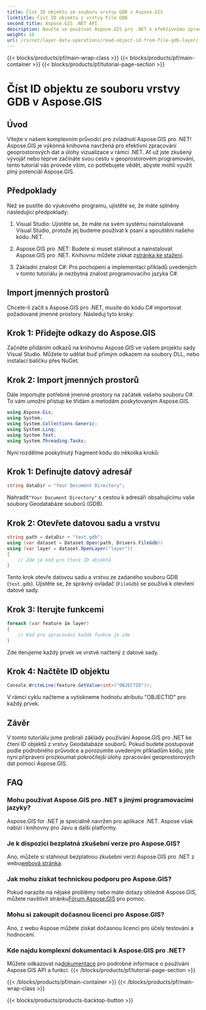 ```yaml
---
title: Číst ID objektu ze souboru vrstvy GDB v Aspose.GIS
linktitle: Číst ID objektu z vrstvy File GDB
second_title: Aspose.GIS .NET API
description: Naučte se používat Aspose.GIS pro .NET k efektivnímu zpracování geoprostorových dat. K dispozici jsou komplexní konzultace a odborné vedení.
weight: 16
url: /cs/net/layer-data-operations/read-object-id-from-file-gdb-layer/
---
```


{{< blocks/products/pf/main-wrap-class >}}
{{< blocks/products/pf/main-container >}}
{{< blocks/products/pf/tutorial-page-section >}}

# Číst ID objektu ze souboru vrstvy GDB v Aspose.GIS

## Úvod
Vítejte v našem komplexním průvodci pro zvládnutí Aspose.GIS pro .NET! Aspose.GIS je výkonná knihovna navržená pro efektivní zpracování geoprostorových dat a úlohy vizualizace v rámci .NET. Ať už jste zkušený vývojář nebo teprve začínáte svou cestu v geoprostorovém programování, tento tutoriál vás provede vším, co potřebujete vědět, abyste mohli využít plný potenciál Aspose.GIS.
## Předpoklady
Než se pustíte do výukového programu, ujistěte se, že máte splněny následující předpoklady:
1. Visual Studio: Ujistěte se, že máte na svém systému nainstalované Visual Studio, protože jej budeme používat k psaní a spouštění našeho kódu .NET.
   
2.  Aspose.GIS pro .NET: Budete si muset stáhnout a nainstalovat Aspose.GIS pro .NET. Knihovnu můžete získat z[stránka ke stažení](https://releases.aspose.com/gis/net/).
3. Základní znalost C#: Pro pochopení a implementaci příkladů uvedených v tomto tutoriálu je nezbytná znalost programovacího jazyka C#.

## Import jmenných prostorů
Chcete-li začít s Aspose.GIS pro .NET, musíte do kódu C# importovat požadované jmenné prostory. Následuj tyto kroky:
## Krok 1: Přidejte odkazy do Aspose.GIS
Začněte přidáním odkazů na knihovnu Aspose.GIS ve vašem projektu sady Visual Studio. Můžete to udělat buď přímým odkazem na soubory DLL, nebo instalací balíčku přes NuGet.
## Krok 2: Import jmenných prostorů
Dále importujte potřebné jmenné prostory na začátek vašeho souboru C#. To vám umožní přístup ke třídám a metodám poskytovaným Aspose.GIS.
```csharp
using Aspose.Gis;
using System;
using System.Collections.Generic;
using System.Linq;
using System.Text;
using System.Threading.Tasks;
```

Nyní rozdělme poskytnutý fragment kódu do několika kroků:
## Krok 1: Definujte datový adresář
```csharp
string dataDir = "Your Document Directory";
```
 Nahradit`"Your Document Directory"` s cestou k adresáři obsahujícímu vaše soubory Geodatabáze souborů (GDB).
## Krok 2: Otevřete datovou sadu a vrstvu
```csharp
string path = dataDir + "test.gdb";
using (var dataset = Dataset.Open(path, Drivers.FileGdb))
using (var layer = dataset.OpenLayer("layer"))
{
    // Zde je kód pro čtení ID objektů
}
```
Tento krok otevře datovou sadu a vrstvu ze zadaného souboru GDB (`test.gdb`). Ujistěte se, že správný ovladač (`FileGdb`) se používá k otevření datové sady.
## Krok 3: Iterujte funkcemi
```csharp
foreach (var feature in layer)
{
    // Kód pro zpracování každé funkce je zde
}
```
Zde iterujeme každý prvek ve vrstvě načtený z datové sady.
## Krok 4: Načtěte ID objektu
```csharp
Console.WriteLine(feature.GetValue<int>("OBJECTID"));
```
V rámci cyklu načteme a vytiskneme hodnotu atributu "OBJECTID" pro každý prvek.

## Závěr
V tomto tutoriálu jsme probrali základy používání Aspose.GIS pro .NET ke čtení ID objektů z vrstvy Geodatabáze souborů. Pokud budete postupovat podle podrobného průvodce a porozumíte uvedeným příkladům kódu, jste nyní připraveni prozkoumat pokročilejší úlohy zpracování geoprostorových dat pomocí Aspose.GIS.
## FAQ
### Mohu používat Aspose.GIS pro .NET s jinými programovacími jazyky?
Aspose.GIS for .NET je speciálně navržen pro aplikace .NET. Aspose však nabízí i knihovny pro Javu a další platformy.
### Je k dispozici bezplatná zkušební verze pro Aspose.GIS?
Ano, můžete si stáhnout bezplatnou zkušební verzi Aspose.GIS pro .NET z webu[webová stránka](https://releases.aspose.com/gis/net/).
### Jak mohu získat technickou podporu pro Aspose.GIS?
Pokud narazíte na nějaké problémy nebo máte dotazy ohledně Aspose.GIS, můžete navštívit stránku[Fórum Aspose.GIS](https://forum.aspose.com/c/gis/33) pro pomoc.
### Mohu si zakoupit dočasnou licenci pro Aspose.GIS?
Ano, z webu Aspose můžete získat dočasnou licenci pro účely testování a hodnocení.
### Kde najdu komplexní dokumentaci k Aspose.GIS pro .NET?
 Můžete odkazovat na[dokumentace](https://reference.aspose.com/gis/net/) pro podrobné informace o používání Aspose.GIS API a funkcí.
{{< /blocks/products/pf/tutorial-page-section >}}

{{< /blocks/products/pf/main-container >}}
{{< /blocks/products/pf/main-wrap-class >}}

{{< blocks/products/products-backtop-button >}}
